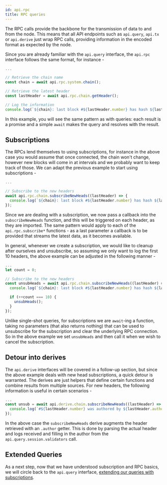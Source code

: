 ```yaml
---
id: api.rpc
title: RPC queries
---
```


The RPC calls provide the backbone for the transmission of data to and from the node. This means that all API endpoints such as `api.query`, `api.tx` or `api.derive` just wrap RPC calls, providing information in the encoded format as expected by the node.

Since you are already familiar with the `api.query` interface, the `api.rpc` interface follows the same format, for instance -

```js
...

// Retrieve the chain name
const chain = await api.rpc.system.chain();

// Retrieve the latest header
const lastHeader = await api.rpc.chain.getHeader();

// Log the information
console.log(`${chain}: last block #${lastHeader.number} has hash ${lastHeader.hash}`);
```

In this example, you will see the same pattern as with queries: each result is a promise and a simple `await` makes the query and resolves with the result.

## Subscriptions

The RPCs lend themselves to using subscriptions, for instance in the above case you would assume that once connected, the chain won't change, however new blocks will come in at intervals and we probably want to keep track of those. We can adapt the previous example to start using subscriptions -

```js
...

// Subscribe to the new headers
await api.rpc.chain.subscribeNewHeads((lastHeader) => {
  console.log(`${chain}: last block #${lastHeader.number} has hash ${lastHeader.hash}`);
});
```

Since we are dealing with a subscription, we now pass a callback into the `subscribeNewHeads` function, and this will be triggered on each header, as they are imported. The same pattern would apply to each of the `api.rpc.subscribe*` functions - as a last parameter a callback is to be provided that streams the latest data, as it becomes available.

In general, whenever we create a subscription, we would like to cleanup after ourselves and unsubscribe, so assuming we only want to log the first 10 headers, the above example can be adjusted in the following manner -

```js
...
let count = 0;

// Subscribe to the new headers
const unsubHeads = await api.rpc.chain.subscribeNewHeads((lastHeader) => {
  console.log(`${chain}: last block #${lastHeader.number} has hash ${lastHeader.hash}`);

  if (++count === 10) {
    unsubHeads();
  }
});
```

Unlike single-shot queries, for subscriptions we are `await`-ing a function, taking no parameters (that also returns nothing) that can be used to unsubscribe for the subscription and clear the underlying RPC connection. So in the above example we set `unsubHeads` and then call it when we wish to cancel the subscription.

## Detour into derives

The `api.derive` interfaces will be covered in a follow-up section, but since the above example deals with new head subscriptions, a quick detour is warranted. The derives are just helpers that define certain functions and combine results from multiple sources. For new headers, the following information is useful in certain scenarios -

```js
...
const unsub = await api.derive.chain.subscribeNewHeads((lastHeader) => {
  console.log(`#${lastHeader.number} was authored by ${lastHeader.author}`);
});
```

In the above case the `subscribeNewHeads` derive augments the header retrieved with an `.author` getter. This is done by parsing the actual header and logs received and filling in the author from the `api.query.session.validators` call.

## Extended Queries

As a next step, now that we have understood subscription and RPC basics, we will circle back to the `api.query` interface, [extending our queries with subscriptions](api.query.subs.md).
